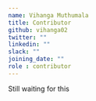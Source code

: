 ```yaml
---
name: Vihanga Muthumala
title: Contributor
github: vihanga02
twitter: ""
linkedin: ""
slack: ""
joining_date: ""
role : contributor
---
```


Still waiting for this
